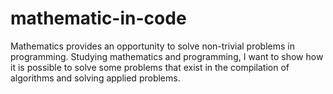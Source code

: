 # mathematic-in-code
Mathematics provides an opportunity to solve non-trivial problems in programming. Studying mathematics and programming, I want to show how it is possible to solve some problems that exist in the compilation of algorithms and solving applied problems.
